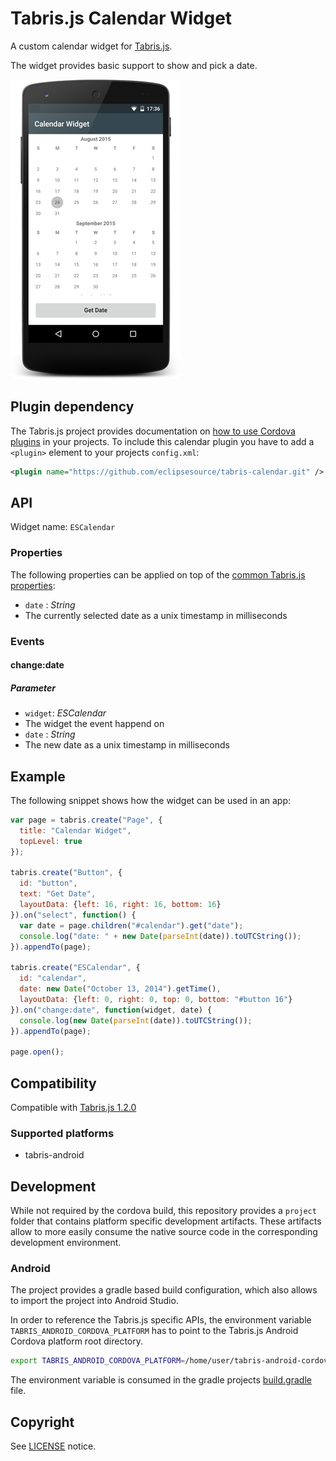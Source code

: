 # Tabris.js Calendar Widget

A custom calendar widget for [Tabris.js](https://tabrisjs.com).

The widget provides basic support to show and pick a date.

![Calendar widget on Android](assets/screenshots/calendar-widget-android.png)
## Plugin dependency

The Tabris.js project provides documentation on [how to use Cordova plugins](https://tabrisjs.com/documentation/latest/build#adding-plugins) in your projects. To include this calendar plugin you have to add a `<plugin>` element to your projects `config.xml`:

```xml
<plugin name="https://github.com/eclipsesource/tabris-calendar.git" />
```

## API

Widget name: `ESCalendar`

### Properties

The following properties can be applied on top of the [common Tabris.js properties](https://tabrisjs.com/documentation/latest/api/Widget#properties):

* `date` : _String_
 * The currently selected date as a unix timestamp in milliseconds

### Events

#### change:date

##### Parameter
* `widget`: _ESCalendar_
 * The widget the event happend on
* `date` : _String_
 * The new date as a unix timestamp in milliseconds

## Example

The following snippet shows how the widget can be used in an app:

```javascript
var page = tabris.create("Page", {
  title: "Calendar Widget",
  topLevel: true
});

tabris.create("Button", {
  id: "button",
  text: "Get Date",
  layoutData: {left: 16, right: 16, bottom: 16}
}).on("select", function() {
  var date = page.children("#calendar").get("date");
  console.log("date: " + new Date(parseInt(date)).toUTCString());
}).appendTo(page);

tabris.create("ESCalendar", {
  id: "calendar",
  date: new Date("October 13, 2014").getTime(),
  layoutData: {left: 0, right: 0, top: 0, bottom: "#button 16"}
}).on("change:date", function(widget, date) {
  console.log(new Date(parseInt(date)).toUTCString());
}).appendTo(page);

page.open();
```

## Compatibility

Compatible with [Tabris.js 1.2.0](https://github.com/eclipsesource/tabris-js/releases/tag/v1.2.0)

### Supported platforms

 * tabris-android

## Development

While not required by the cordova build, this repository provides a `project` folder that contains platform specific development artifacts. These artifacts allow to more easily consume the native source code in the corresponding development environment.

### Android

The project provides a gradle based build configuration, which also allows to import the project into Android Studio.

In order to reference the Tabris.js specific APIs, the environment variable `TABRIS_ANDROID_CORDOVA_PLATFORM` has to point to the Tabris.js Android Cordova platform root directory.

```bash
export TABRIS_ANDROID_CORDOVA_PLATFORM=/home/user/tabris-android-cordova
```
 The environment variable is consumed in the gradle projects [build.gradle](project/android/build.gradle) file.

## Copyright

 See [LICENSE](LICENSE) notice.

